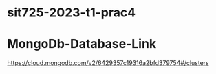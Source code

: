 # sit725-2023-t1-prac4

# MongoDb-Database-Link 
https://cloud.mongodb.com/v2/6429357c19316a2bfd379754#/clusters
